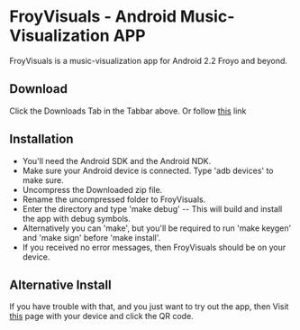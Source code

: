 # FroyVisuals - Android Music-Visualization APP #
FroyVisuals is a music-visualization app for Android 2.2 Froyo and beyond.

## Download ##
Click the Downloads Tab in the Tabbar above. 
Or follow [this](https://github.com/starlon/FroyVisuals/zipball/master) link

## Installation ##
* You'll need the Android SDK and the Android NDK.
* Make sure your Android device is connected. Type 'adb devices' to make sure.
* Uncompress the Downloaded zip file.
* Rename the uncompressed folder to FroyVisuals.
* Enter the directory and type 'make debug' -- 
  This will build and install the app with debug symbols.
* Alternatively you can 'make', but you'll be required to 
  run 'make keygen' and 'make sign' before 'make install'.
* If you received no error messages, then FroyVisuals should be on your device.

## Alternative Install ##
If you have trouble with that, and you just want to try out the app, then
Visit [this](http://starlon.lyrical.net/froyvisuals.php) page with your device and click the QR code.

